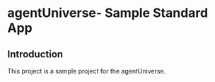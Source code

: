 # agentUniverse- Sample Standard App
## Introduction
This project is a sample project for the agentUniverse.

